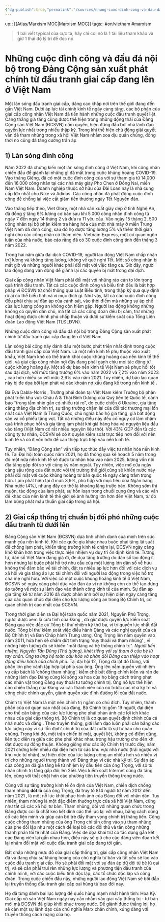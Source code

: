 ```yaml
---
{"dg-publish":true,"permalink":"/sources/nhung-cuoc-dinh-cong-va-dau-da-noi-bo-trong-dang-cong-san-xuat-phat-chinh-tu-dau-tranh-giai-cap-dang-len-o-viet-nam/"}
---
```


up:: [[Atlas/Marxism MOC\|Marxism MOC]]
tags:: #on/vietnam #marxism 

> 1 bài viết typical của cực tả, hãy chỉ coi nó là 1 tài liệu tham khảo và giữ 1 thái độ lý trí để đọc nó.
# Những cuộc đình công và đấu đá nội bộ trong Đảng Cộng sản xuất phát chính từ đấu tranh giai cấp đang lên ở Việt Nam
Một làn sóng đấu tranh giai cấp, dâng cao khắp nơi trên thế giới đang đến gần Việt Nam. Dưới áp lực tài chính kinh tế ngày càng tăng, các bộ phận của giai cấp công nhân Việt Nam đã tiến hành những cuộc đấu tranh quyết liệt. Căng thẳng gia tăng cũng được thể hiện trong những động thái của Đảng Cộng sản Việt Nam (ĐCSVN) cầm quyền, hiện đứng đầu bởi nhà lãnh đạo quyền lực nhất trong nhiều thập kỷ. Trong khi thể hiện chủ động giải quyết vấn đề tham nhũng trong xã hội Việt Nam nhằm xoa dịu quần chúng, đồng thời nó cũng đã tăng cường trấn áp.

## 1) Làn sóng đình công

Năm 2022 đã chứng kiến một làn sóng đình công ở Việt Nam, khi công nhân chiến đấu để giành lại những gì đã mất trong cuộc khủng hoảng COVID-19. Vào tháng Giêng, đã có một cuộc đình công của với sự tham gia từ 14.000 đến 16.000 công nhân tại các nhà máy giày Pho Chen ở Đồng Nai, miền Nam Việt Nam. Doanh nghiệp thuộc sở hữu của Đài Loan này là nhà cung cấp lớn nhất cho Nike và Adidas. Các công nhân đã phát động cuộc đình công để chống lại việc cắt giảm tiền thưởng ngày Tết Nguyên đán.

Vào tháng tiếp theo, Viet Glory, một nhà sản xuất giày dép ở tỉnh Nghệ An, đã đồng ý tăng 6% lương cơ bản sau khi 5.000 công nhân đình công từ ngày 7 đến ngày 14 tháng 2 và đưa ra 11 yêu cầu. Vào ngày 15 tháng 2, 500 công nhân tại bộ phận kiểm tra hàng hóa của một nhà máy ở miền Trung Việt Nam đã đình công, sau đó họ được tăng lương 5% và thêm thời gian nghỉ cho các công nhân có thâm niên. Vietnam Express, một cơ quan ngôn luận của nhà nước, báo cáo rằng đã có 30 cuộc đình công tính đến tháng 3 năm 2022.

Trong hai năm giữa đại dịch COVID-19, người lao động Việt Nam chấp nhận trừ lương và không tăng lương, không về quê nghỉ Tết. Một số công nhân bị mất giờ và những người khác phải đối mặt với việc tăng ca. Giờ đây, người lao động đang vận động để giành lại các quyền bị mất trong đại dịch.

Giai cấp công nhân Việt Nam phải đối mặt với những rào cản to lớn trong quá trình đấu tranh. Tất cả các cuộc đình công và biểu tình đều là bất hợp pháp vì ĐCSVN từ chối thông qua Luật Biểu tình, trong thập kỷ qua quy định rõ ai có thể biểu tình và vì mục đích gì. Như vậy, tất cả các cuộc đình công đều phải chịu sự đàn áp của cảnh sát, vào thời điểm mà những sự áp chế của lực lượng công an không còn hiếm gặp. Người lao động không những không có quyền dân chủ, mà tất cả các công đoàn đều bị cấm, trừ những hoạt động được chính phủ chấp thuận và dưới sự kiểm soát của Tổng Liên đoàn Lao động Việt Nam (TLĐLĐVN).

Những cuộc đình công và đấu đá nội bộ trong Đảng Cộng sản xuất phát chính từ đấu tranh giai cấp đang lên ở Việt Nam

Làn sóng bãi công này đánh dấu một bước phát triển nhất định trong cuộc đấu tranh giai cấp của Việt Nam. Là một nền kinh tế phụ thuộc vào xuất khẩu, Việt Nam khó có thể tránh khỏi cuộc khủng hoảng của nền kinh tế thế giới, và giai cấp công nhân nơi đây đang phải gánh chịu mọi tác động từ cuộc khủng hoảng ấy. Một số dự báo nền kinh tế Việt Nam sẽ phục hồi tốt sau đại dịch, với mức tăng trưởng 6% vào năm 2022 và 7,2% vào năm 2023 , cao hơn nhiều so với mức 2,6% vào năm 2021. Tuy nhiên, dự báo lạc quan này bị đe dọa bởi lạm phát và các khoản nợ xấu đáng kể trong nền kinh tế .

Bà Eva Dabla-Norris , Trưởng phái đoàn tại Việt Nam kiêm Trưởng bộ phận phát triển khu vực Châu Á & Thái Bình Dương của Quỹ tiền tệ Quốc tế, cảnh báo “trong tầm nhìn gần có nhiều rủi ro”, do cuộc chiến ở Ukraine, gia tăng căng thẳng địa chính trị, sự tăng trưởng chậm lại của đối tác thương mại lớn nhất của Việt Nam là Trung Quốc, chủ nghĩa bảo hộ gia tăng, giá bất động sản và cổ phiếu tăng vọt. Tất cả những điều này đều có nguy cơ làm chậm quá trình phục hồi và gia tăng lạm phát khi giá hàng hóa và nguyên liệu đầu vào tăng (Việt Nam có rất nhiều nguyên liệu thô). Với 43% GDP đến từ các công ty tư nhân, ĐCSVN sẽ có ít quyền kiểm soát trực tiếp hơn đối với nền kinh tế và có ít vốn hơn để can thiệp trực tiếp vào nền kinh tế.

Tuy nhiên, “Đảng Cộng sản” vẫn tiếp tục thúc đẩy việc tư nhân hóa nền kinh tế. Tại Đại hội toàn quốc năm 2021, họ đã thông qua kế hoạch 5 năm trong đó một nửa nền kinh tế sẽ được tư nhân hóa vào năm 2025, lượng vốn nội địa tăng gấp đôi so với cùng kỳ năm ngoái. Tuy nhiên, việc mở cửa ngày càng sâu rộng của đất nước với thị trường thế giới cũng sẽ khiến nước này phải đối mặt với cuộc khủng hoảng tư bản quốc tế ngày càng trầm trọng hơn. Lạm phát hiện tại ở mức 3,9%, phù hợp với mục tiêu của Ngân hàng Nhà nước (4%), nhưng đây có thể là khoảng lặng trước bão. Không sớm thì muộn, tác động của lạm phát, sự hỗn loạn trong chuỗi cung ứng và các vấn đề khác của nền kinh tế thế giới sẽ ảnh hưởng lớn hơn đến Việt Nam, từ đó làm bùng phát mâu thuẫn giai cấp trong xã hội.

## 2) Giai cấp thống trị chuẩn bị đối phó những cuộc đấu tranh từ dưới lên

Đảng Cộng sản Việt Nam (ĐCSVN) dựa tính chính danh của mình trên sức mạnh của nền kinh tế. Khi các quốc gia khác nhau buộc phải tăng lãi suất để chống lạm phát, khiến tăng trưởng kinh tế chậm lại, ĐCSVN ngày càng khó khăn hơn trong việc thực hiện nhiệm vụ duy trì ổn định kinh tế. Tương tự, dân số Việt Nam đang già đi, đe dọa tăng trưởng do dân số lao động ít hơn nhưng lại buộc phải hỗ trợ nhu cầu của một lượng lớn dân số về hưu không thể đảm bảo về tài chính, đặt ra nhiều áp lực hơn đối với các dịch vụ xã hội và gia tăng áp lực tài chính đối với người lao động trong việc hỗ trợ cha mẹ nghỉ hưu. Với việc có một cuộc khủng hoảng kinh tế ở Việt Nam, ĐCSVN sẽ ngày càng phải dựa vào đàn áp vì nó không còn có thể tạo dựng ảo tưởng về một sự lãnh đạo vào thành công kinh tế của mình. Sự đàn áp gia tăng kể từ năm 2016 đã được phản ánh bởi sự hiện diện ngày càng tăng của các quan chức đại diện cho lực lượng công an trong Bộ Chính trị, cơ quan chính trị cao nhất của ĐCSVN.

Trong thời gian diễn ra Đại hội toàn quốc năm 2021, Nguyễn Phú Trọng, người được xem là cứu tinh của Đảng , đã giữ được quyền lực kiểm soát Đảng qua việc đắc cử Tổng bí thư nhiệm kỳ thứ ba, vị trí quyền lực nhất đất nước. Tổng bí thư kiểm soát việc điều hành Đảng và các nghị quyết của cả Bộ Chính trị và Ban Chấp hành Trung ương. Ông Trọng lên nắm quyền vào năm 2011, hứa hẹn sẽ chấm dứt tình trạng 'suy thoái và tham nhũng' , vì những hiện tượng đó sẽ khiến "mất đảng và hệ thống chính trị". *Người tiền nhiệm, Nguyễn Tấn Dũng (Thủ tướng), khét tiếng với sự tham ô của bè lũ tay chân. Ông ta ủng hộ toàn cầu hóa và phản đối Đảng can thiệp vào hoạt động điều hành của chính phủ.* Tại đại hội 12, Trọng đã lật đổ Dũng, với phần lớn phe cánh tập hợp lại phía sau ông. Ông lên nắm quyền với nhiệm vụ cấp bách là 'chống tham nhũng', kiềm chế bất đồng chính kiến và răn đe những lãnh đạo Đảng cùng lối sống xa hoa của họ bằng cách trừng phạt các nhân vật trong Đảng suy thoái tư tưởng chính trị. Ông nỗ lực thể hiện cho chiến thắng của Đảng và các thành viên của nó trước các nhà kỹ trị và công chức chính quyền, giành quyền xác định đường lối của đất nước.

Chính trị Việt Nam là một nền chính trị ngầm có chủ đích. Tuy nhiên, thành phần của cơ quan cao nhất của đảng, Bộ Chính trị gồm 19 người, đại diện cho thế cân bằng của các lực lượng phe phái phản ánh các lợi ích khác nhau của giai cấp thống trị. Bộ Chính trị là cơ quan quyết định chính của cả nhà nước và đảng . Theo truyền thống, giới lãnh đạo luôn phải cân bằng các lực lượng này vì sự 'ổn định' chính trị của đất nước là sự tự hào cho quần chúng. Trong khi đó, một trận chiến bí mật, quyết liệt, không có điểm dừng, liên tục diễn ra giữa các phe phái khác nhau trong hậu trường cho đến khi đạt được sự đồng thuận. Không giống như các Bộ Chính trị trước đây, năm 2021 chứng kiến nhiều đại diện hơn từ các khu vực nhà nước (trái ngược với khu vực tư nhân), sự hiện diện của lực lượng công an nhiều hơn và nhiều vị trí cho những người trung thành với Đảng thay vì các nhà kỹ trị. Sự đàn áp của công an đã gia tăng kể từ nhiệm kỳ đầu tiên của ông Trọng, với số tù nhân chính trị tăng gấp đôi lên 256. Việc kiểm soát Internet cũng đã tăng lên, cùng với thắt chặt hơn các phương tiện truyền thông trong nước.

Cùng với sự tăng trưởng kinh tế ổn định của Việt Nam, chiến dịch chống tham nhũng **đốt lò** của ông Trọng, đã truy tố 814 người từ năm 2012 đến năm 2021 , là một nỗ lực khôi phục hình ảnh của Đảng đối với nhân dân. Tuy nhiên, tham nhũng là một đặc điểm thường trực của xã hội Việt Nam, cũng như tất cả các xã hội tư bản. Tham nhũng, đối với những quan chức trong Đảng được coi là chất keo kết dính các thế lực lại với nhau, bằng cách củng cố các liên minh và giúp cán bộ trẻ đầy tham vọng chính trị thăng tiến. Công cuộc chống tham nhũng của ông Trọng chỉ tấn công vào sự tham nhũng của phe đối lập như một cách để loại bỏ các đối thủ và tấn công những thành phần tồi tệ nhất của Đảng. Việc đe dọa khai trừ có tác dụng gắn kết các Đảng viên lại gần nhau hơn, điều này sẽ giữ cho các đảng viên đoàn kết lại nhằm đối mặt với cuộc đấu tranh giai cấp đang tới gần.

Bất chấp những mưu đồ của giai cấp thống trị, giai cấp công nhân Việt Nam đã và đang chịu sự khủng hoảng của chủ nghĩa tư bản và tất yếu sẽ lao vào cuộc đấu tranh giai cấp. Họ sẽ phải đối mặt với sự đàn áp dữ dội từ bè lũ cai trị, và sẽ cần phải trui rèn những lực lượng và phương tiện đấu tranh của chính mình, với các cuộc biểu tình độc lập, các tổ chức độc lập và công đoàn. Trong cuộc chiến đấu này, những người lao động Việt Nam sẽ bồi đắp lại truyền thống đấu tranh giai cấp oai hùng từ bao đời nay.

Họ đã từng đánh bại lực lượng đế quốc hùng mạnh nhất hành tinh: Hoa Kỳ. Giai cấp vô sản Việt Nam ngày nay cần nhắm vào giai cấp thống trị - tư bản mới mà ĐCSVN đã giúp khôi phục trong nước. Để giành được thắng lợi, họ sẽ cần một sự lãnh đạo của chủ nghĩa Marx chân chính, xứng đáng với truyền thống cách mạng của họ.